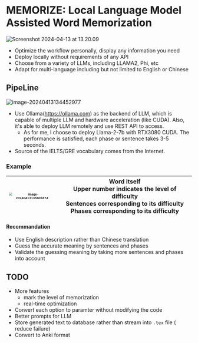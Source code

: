 # MEMORIZE: Local Language Model Assisted Word Memorization

![Screenshot 2024-04-13 at 13.20.09](https://cdn.jsdelivr.net/gh/TANG617/images@master/20240413132042lQsJPuScreenshot%202024-04-13%20at%2013.20.09.png)



- Optimize the workflow personally, display any information you need
- Deploy locally without requirements of any API
- Choose from a variety of LLMs, including LLAMA2, Phi, etc
- Adapt for multi-language including but not limited to English or Chinese

## PipeLine

![image-20240413134452977](https://cdn.jsdelivr.net/gh/TANG617/images@master/20240413134453pnquDSimage-20240413134452977.png)

- Use Ollama(https://ollama.com) as the backend of LLM, which is capable of multiple LLM and hardware acceleration (like CUDA). Also, it's able to deploy LLM remotely and use REST API to access.
  - As for me, I choose to deploy Llama-2-7b with RTX3080 CUDA. The performance is satisfied, each phase or sentence takes 3-5 seconds.
- Source of the IELTS/GRE vocabulary comes from the Internet.

### Example

| <img src="https://cdn.jsdelivr.net/gh/TANG617/images@master/20240413135605rffN35image-20240413135605874.png" alt="image-20240413135605874" style="zoom:50%;" /> | Word itself <br />Upper number indicates the level of difficulty<br />Sentences corresponding to its difficulty <br />Phases corresponding to its difficulty |
| ------------------------------------------------------------ | ------------------------------------------------------------ |

#### Recommandation

- Use English description rather than Chinese translation
- Guess the accurate meaning by sentences and phases
- Validate the guessing meaning by taking more sentences and phases into account

## TODO

- More features
  -  mark the level of memorization 
  - real-time optimization
- Convert each option to paramter without modifying the code
- Better prompts for LLM
- Store generated text to database rather than stream into `.tex` file ( reduce failure)
- Convert to Anki format